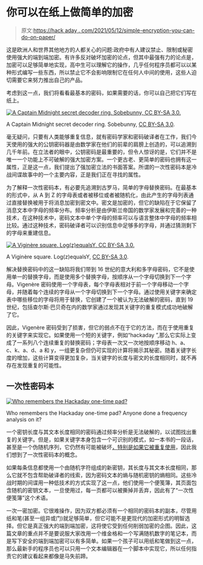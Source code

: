 # 你可以在纸上做简单的加密

> 原文:[https://hack aday . com/2021/05/12/simple-encryption-you-can-do-on-paper/](https://hackaday.com/2021/05/12/simple-encryption-you-can-do-on-paper/)

这是欧洲人和世界其他地方的人都关心的问题:政府中有人建议禁止、限制或秘密使用强大的端到端加密。有许多反对破坏加密的论点，但其中最强有力的论点是，加密可以足够简单地实现，高中生可以理解它的操作，几乎任何程序员都可以以某种形式编写一些东西，所以禁止它不会影响限制它在任何人中间的使用，这些人迫切需要它来努力推出自己的产品。

考虑到这一点，我们将看看最基本的密码，如果需要的话，你可以自己把它们写在纸上。

[![A Captain Midnight secret decoder ring. Sobebunny, CC BY-SA 3.0.](../Images/cd8d20feea006c900a012cf24e139234.png)](https://hackaday.com/wp-content/uploads/2021/04/Captain-midnight-decoder.jpg)

A Captain Midnight secret decoder ring. Sobebunny, [CC BY-SA 3.0](https://commons.wikimedia.org/wiki/File:Captain-midnight-decoder.jpg).

毫无疑问，只要有人类能够重复信息，就有密码学家和密码破译者在工作，我们今天使用的强大的公钥密码器是由数学家在他们的前辈的肩膀上创造的，可以追溯到几千年前。在立法者的眼中，公钥密码是最重要的，但令人惊讶的是，它们并不是唯一一个功能上不可破解的强大加密方案。一个更古老、更简单的密码也拥有这一属性，正是这一点，我们提出了强加密立法的书面答案。所谓的一次性密码本是冷战间谍故事中的一个主要内容，正是我们正在寻找的属性。

为了解释一次性密码本，有必要先追溯到古罗马，简单的字母替换密码。在最基本的形式中，从 A 到 Z 的字母表或者被移位或者被随机化，由此产生的字母列表通过直接替换被用于将消息加密到密文中。密文是加密的，但它的缺陷在于它保留了消息文本中字母的频率分布。频率分析是由伊斯兰帝国的数学家发展和完善的一种技术，在这种技术中，密码文本中单个字母的频率可以与语言整体中字母的频率相比较。通过这种技术，密码破译者可以识别信息中足够多的字母，并通过猜测剩下的字母来重建信息。

[![A Viginère square. Log(z)equalsY, CC BY-SA 3.0.](../Images/18f30fcceb8fb27a2638cda71bab4e4a.png)](https://hackaday.com/wp-content/uploads/2021/04/Vigenere-Beispiel.png)

A Viginère square. Log(z)equalsY, [CC BY-SA 3.0](https://commons.wikimedia.org/wiki/File:Vigenere-Beispiel.png).

解决替换密码中的这一缺陷将我们带到 16 世纪的意大利和多字母密码，它不是使用单一的替换字母，而是使用多个替换字母，按顺序从一个字母切换到下一个字母。Vigenère 密码使用一个字母表，每个字母表相对于前一个字母移动一个字母，并随着每个连续的字母从一个字母切换到下一个字母。通过使用关键字来确定表中哪些移位的字母将用于替换，它创建了一个被认为无法破解的密码，直到 19 世纪，包括查尔斯·巴贝奇在内的数学家通过发现其关键字的重复模式成功地破解了它。

因此，Vigenère 密码受到了损害，但它的弱点不在于它的方法，而在于使用重复的关键字来实现它。如果使用一个短的关键字，例如“hackaday ”,那么它实际上变成了一系列八个连续重复的替换密码；字母表一次又一次地按顺序移动 h、a、c、k、a、d、a 和 y，一组更复杂但仍可实现的计算将揭示其秘密。随着关键字长度的增加，这些计算变得更加复杂，当关键字的长度与密文的长度相同时，就不再存在发现重复的可能性。

## 一次性密码本

[![Who remembers the Hackaday one-time pad?](../Images/db9de8d7555537dd9300de784f7e38cc.png)](https://hackaday.com/wp-content/uploads/2021/04/hackaday-one-time-pad.jpg)

Who remembers the Hackaday one-time pad? Anyone done a frequency analysis on it?

一个密钥长度与其文本长度相同的密码通过频率分析是无法破解的，以试图找出重复的关键字。但是，如果关键字本身包含一个可识别的模式，如一本书的一段话，甚至是一个伪随机序列，它仍然有可能被破坏[，特别是如果它被重复使用](https://hackaday.com/2016/08/23/colossus-face-to-face-with-the-first-electronic-computer/)，因此我们想到了一次性密码本的概念。

如果每条信息都使用一个由随机字符组成的新密钥，其长度与其文本长度相同，那么它就不包含帮助破译者的线索，因为密码文本的熵与随机密钥的熵相同。这些冷战时期的间谍用一种低技术的方式实现了这一点，他们使用一个便笺簿，其页面包含随机的密钥文本，一旦使用过，每一页都可以被撕掉并丢弃，因此有了“一次性便笺簿”这个术语。

一次一密加密。它很难操作，因为双方都必须有一个相同的密码本的副本，尽管用纸和笔(甚至一组异或门)就足够简单，但它可能不是更现代的加密形式的明智选择。但它是真正强大的端到端加密，这将使它受到任何削弱加密的企图。因此，这篇文章的重点并不是要说服大家改用一个维金格和一个写满随机数字的笔记本，而是写下安全的端到端加密可以有多简单。如果一个孩子可以用纸和笔做到这一点，那么最新手的程序员也可以只用一个文本编辑器在一个脚本中实现它，所以任何指责它的建议看起来都像是马失前蹄。